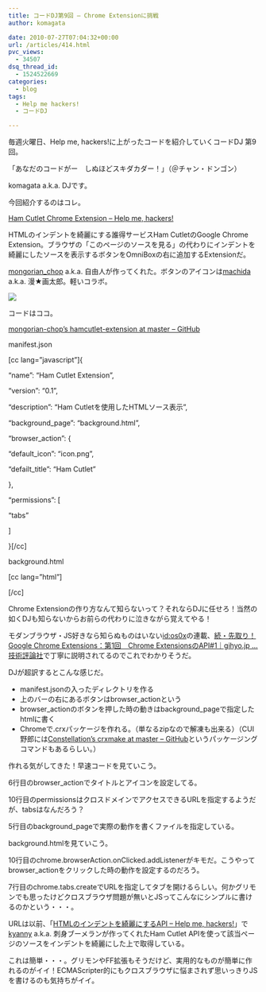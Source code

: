 ```yaml
---
title: コードDJ第9回 – Chrome Extensionに挑戦
author: komagata

date: 2010-07-27T07:04:32+00:00
url: /articles/414.html
pvc_views:
  - 34507
dsq_thread_id:
  - 1524522669
categories:
  - blog
tags:
  - Help me hackers!
  - コードDJ

---
```

毎週火曜日、Help me, hackers!に上がったコードを紹介していくコードDJ 第9回。

「あなだのコードがー　しぬほどスキダカダー！」（＠チャン・ドンゴン）

komagata a.k.a. DJです。

今回紹介するのはコレ。

[Ham Cutlet Chrome Extension &#8211; Help me, hackers!][1]

HTMLのインデントを綺麗にする誰得サービスHam CutletのGoogle Chrome Extension。ブラウザの「このページのソースを見る」の代わりにインデントを綺麗にしたソースを表示するボタンをOmniBoxの右に追加するExtensionだ。

[mongorian_chop][2] a.k.a. 自由人が作ってくれた。ボタンのアイコンは[machida][3] a.k.a. 漫★画太郎。軽いコラボ。

<p class="center">
  <img src="http://img.skitch.com/20100727-d8mxncfx7jqt6nyxdifxqrkh1g.png" />
</p>

コードはココ。

[mongorian-chop&#8217;s hamcutlet-extension at master &#8211; GitHub][4]

manifest.json

[cc lang=&#8221;javascript&#8221;]{
      
&#8220;name&#8221;: &#8220;Ham Cutlet Extension&#8221;,
      
&#8220;version&#8221;: &#8220;0.1&#8221;,
      
&#8220;description&#8221;: &#8220;Ham Cutletを使用したHTMLソース表示&#8221;,
      
&#8220;background_page&#8221;: &#8220;background.html&#8221;,
      
&#8220;browser_action&#8221;: {
          
&#8220;default_icon&#8221;: &#8220;icon.png&#8221;,
          
&#8220;defailt_title&#8221;: &#8220;Ham Cutlet&#8221;
      
},
      
&#8220;permissions&#8221;: [
          
&#8220;tabs&#8221;
      
]
  
}[/cc]

background.html

[cc lang=&#8221;html&#8221;]
  

  
</p> 

</body>
  
</html>[/cc]

Chrome Extensionの作り方なんて知らないって？それならDJに任せろ！当然の如くDJも知らないからお前らの代わりに泣きながら覚えてやる！

モダンブラウザ・JS好きなら知らぬものはいない[id:os0x][5]の連載、[続・先取り！ Google Chrome Extensions：第1回　Chrome ExtensionsのAPI#1｜gihyo.jp … 技術評論社][6]で丁寧に説明されてるのでこれでわかりそうだ。

DJが超訳するとこんな感じだ。

  * manifest.jsonの入ったディレクトリを作る
  * 上のバーの右にあるボタンはbrowser_actionという
  * browser\_actionのボタンを押した時の動きはbackground\_pageで指定したhtmlに書く
  * Chromeで.crxパッケージを作れる。（単なるzipなので解凍も出来る）（CUI野郎には[Constellation&#8217;s crxmake at master &#8211; GitHub][7]というパッケージングコマンドもあるらしい。）

作れる気がしてきた！早速コードを見ていこう。

6行目のbrowser_actionでタイトルとアイコンを設定してる。

10行目のpermissionsはクロスドメインでアクセスできるURLを指定するようだが、tabsはなんだろう？

5行目のbackground_pageで実際の動作を書くファイルを指定している。

background.htmlを見ていこう。

10行目のchrome.browserAction.onClicked.addListenerがキモだ。こうやってbrowser_actionをクリックした時の動作を設定するのだろう。

7行目のchrome.tabs.createでURLを指定してタブを開けるらしい。何かグリモンでも思ったけどクロスブラウザ問題が無いとJSってこんなにシンプルに書けるのかという・・・。

URLは以前、「[HTMLのインデントを綺麗にするAPI &#8211; Help me, hackers!][8]」で[kyanny][9] a.k.a. 刺身ブーメランが作ってくれたHam Cutlet APIを使って該当ページのソースをインデントを綺麗にした上で取得している。

これは簡単・・・。グリモンやFF拡張もそうだけど、実用的なものが簡単に作れるのがイイ！ECMAScripter的にもクロスブラウザに悩まされず思いっきりJSを書けるのも気持ちがイイ。

 [1]: http://help-me-hackers.com/projects/15
 [2]: http://help-me-hackers.com/mongorian_chop
 [3]: http://help-me-hackers.com/machida
 [4]: http://github.com/mongorian-chop/hamcutlet-extension
 [5]: http://d.hatena.ne.jp/os0x/
 [6]: http://gihyo.jp/dev/serial/01/chrome-extensions/0001
 [7]: http://github.com/Constellation/crxmake
 [8]: http://help-me-hackers.com/tasks/63
 [9]: http://help-me-hackers.com/kyanny
